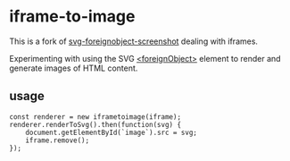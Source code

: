 # iframe-to-image

This is a fork of [svg-foreignobject-screenshot](https://github.com/aautar/svg-foreignobject-screenshot) dealing with iframes.

Experimenting with using the SVG [\<foreignObject>](https://developer.mozilla.org/en-US/docs/Web/SVG/Element/foreignObject) element to render and generate images of HTML content.

## usage

    const renderer = new iframetoimage(iframe);
    renderer.renderToSvg().then(function(svg) {
        document.getElementById(`image`).src = svg;
        iframe.remove();
    });
    
